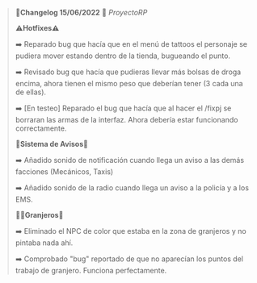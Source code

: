 >🔴**Changelog 15/06/2022** 🔴 *ProyectoRP*
>
>
>**⚠️Hotfixes⚠️**
>
>
>➡️ Reparado bug que hacía que en el menú de tattoos el personaje se pudiera mover estando dentro de la tienda, bugueando el punto.
>
>➡️ Revisado bug que hacía que pudieras llevar más bolsas de droga encima, ahora tienen el mismo peso que deberían tener (3 cada una de ellas).
>
>➡️ [En testeo] Reparado el bug que hacía que al hacer el /fixpj se borraran las armas de la interfaz. Ahora debería estar funcionando correctamente.
>
>**🔘Sistema de Avisos🔘**
>
>➡️ Añadido sonido de notificación cuando llega un aviso a las demás facciones (Mecánicos, Taxis)
>
>➡️ Añadido sonido de la radio cuando llega un aviso a la policía y a los EMS.
>
>
>
>**👨‍🌾Granjeros🌽**
>
>➡️ Eliminado el NPC de color que estaba en la zona de granjeros y no pintaba nada ahí.
>
>➡️ Comprobado "bug" reportado de que no aparecían los puntos del trabajo de granjero. Funciona perfectamente.
>
>
>
